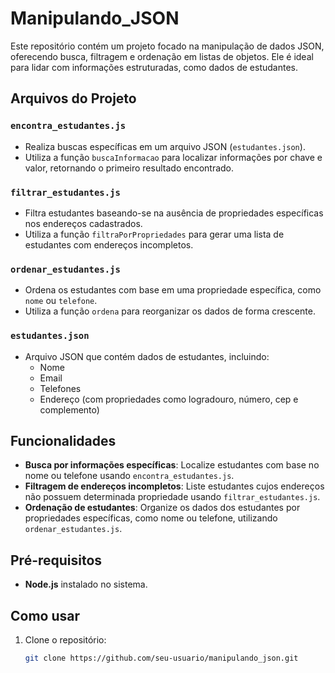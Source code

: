 # Manipulando_JSON

Este repositório contém um projeto focado na manipulação de dados JSON, oferecendo busca, filtragem e ordenação em listas de objetos. Ele é ideal para lidar com informações estruturadas, como dados de estudantes.

## Arquivos do Projeto

### `encontra_estudantes.js`
- Realiza buscas específicas em um arquivo JSON (`estudantes.json`).
- Utiliza a função `buscaInformacao` para localizar informações por chave e valor, retornando o primeiro resultado encontrado.

### `filtrar_estudantes.js`
- Filtra estudantes baseando-se na ausência de propriedades específicas nos endereços cadastrados.
- Utiliza a função `filtraPorPropriedades` para gerar uma lista de estudantes com endereços incompletos.

### `ordenar_estudantes.js`
- Ordena os estudantes com base em uma propriedade específica, como `nome` ou `telefone`.
- Utiliza a função `ordena` para reorganizar os dados de forma crescente.

### `estudantes.json`
- Arquivo JSON que contém dados de estudantes, incluindo:
  - Nome
  - Email
  - Telefones
  - Endereço (com propriedades como logradouro, número, cep e complemento)

## Funcionalidades

- **Busca por informações específicas**: Localize estudantes com base no nome ou telefone usando `encontra_estudantes.js`.
- **Filtragem de endereços incompletos**: Liste estudantes cujos endereços não possuem determinada propriedade usando `filtrar_estudantes.js`.
- **Ordenação de estudantes**: Organize os dados dos estudantes por propriedades específicas, como nome ou telefone, utilizando `ordenar_estudantes.js`.

## Pré-requisitos

- **Node.js** instalado no sistema.

## Como usar

1. Clone o repositório:
   ```bash
   git clone https://github.com/seu-usuario/manipulando_json.git
